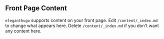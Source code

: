 ## Front Page Content
`eleganthugo` supports content on your front page. Edit `/content/_index.md` to change what appears here. Delete `/content/_index.md` if you don't want any content here.